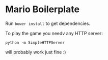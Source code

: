 # Mario Boilerplate

Run `bower install` to get dependencies.

To play the game you needv any HTTP server:

`python -m SimpleHTTPServer`

will probably work just fine :)